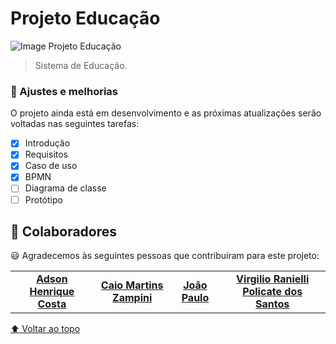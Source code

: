 # Projeto Educação

<img src="https://alunoexpert.com.br/wp-content/uploads/2020/04/Projeto-de-Pesquisa-em-Educa%C3%A7%C3%A3o.jpg" alt="Image Projeto Educação">

> Sistema de Educação.

### 📝 Ajustes e melhorias

O projeto ainda está em desenvolvimento e as próximas atualizações serão voltadas nas seguintes tarefas:

- [x] Introdução
- [x] Requisitos
- [x] Caso de uso
- [x] BPMN
- [ ] Diagrama de classe
- [ ] Protótipo

## 🤝 Colaboradores

😃 Agradecemos às seguintes pessoas que contribuíram para este projeto:

<table>
  <tr>
    <td align="center">
      <a href="#nome-do-projeto">
          <b>Adson Henrique Costa</b>
      </a>
    </td>
    <td align="center">
      <a href="#nome-do-projeto">
          <b>Caio Martins Zampini</b>
      </a>
    </td>
    <td align="center">
      <a href="#nome-do-projeto">
          <b>João Paulo</b>
      </a>
    </td>
    <td align="center">
      <a href="#nome-do-projeto">
        <b>Virgilio Ranielli Policate dos Santos</b>
      </a>
    </td>
  </tr>
</table>

[⬆ Voltar ao topo](#nome-do-projeto)<br>